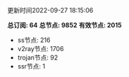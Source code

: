 更新时间2022-09-27 18:15:06

**总订阅: 64**
**总节点: 9852**
**有效节点: 2015**
- ss节点: 216
- v2ray节点: 1706
- trojan节点: 92
- ssr节点: 1

